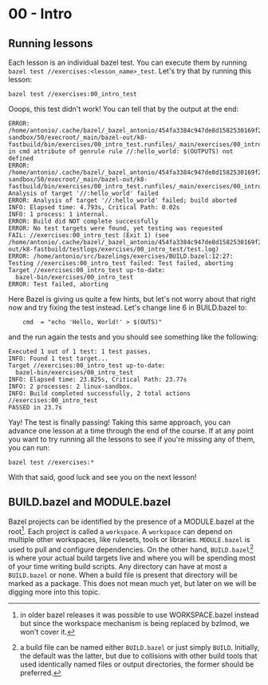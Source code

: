 # 00 - Intro

## Running lessons

Each lesson is an individual bazel test. You can execute them by running `bazel test //exercises:<lesson_name>_test`. Let's try that by running this lesson:

```
bazel test //exercises:00_intro_test
```

Ooops, this test didn't work! You can tell that by the output at the end:

```
ERROR: /home/antonio/.cache/bazel/_bazel_antonio/454fa3384c947de8d1582530169f20a8/sandbox/linux-sandbox/50/execroot/_main/bazel-out/k8-fastbuild/bin/exercises/00_intro_test.runfiles/_main/exercises/00_intro/BUILD.bazel:3:8: in cmd attribute of genrule rule //:hello_world: $(OUTPUTS) not defined
ERROR: /home/antonio/.cache/bazel/_bazel_antonio/454fa3384c947de8d1582530169f20a8/sandbox/linux-sandbox/50/execroot/_main/bazel-out/k8-fastbuild/bin/exercises/00_intro_test.runfiles/_main/exercises/00_intro/BUILD.bazel:3:8: Analysis of target '//:hello_world' failed
ERROR: Analysis of target '//:hello_world' failed; build aborted
INFO: Elapsed time: 4.793s, Critical Path: 0.02s
INFO: 1 process: 1 internal.
ERROR: Build did NOT complete successfully
ERROR: No test targets were found, yet testing was requested
FAIL: //exercises:00_intro_test (Exit 1) (see /home/antonio/.cache/bazel/_bazel_antonio/454fa3384c947de8d1582530169f20a8/execroot/_main/bazel-out/k8-fastbuild/testlogs/exercises/00_intro_test/test.log)
ERROR: /home/antonio/src/bazelings/exercises/BUILD.bazel:12:27: Testing //exercises:00_intro_test failed: Test failed, aborting
Target //exercises:00_intro_test up-to-date:
  bazel-bin/exercises/00_intro_test
ERROR: Test failed, aborting
```

Here Bazel is giving us quite a few hints, but let's not worry about that right now and try fixing the test instead. Let's change line 6 in BUILD.bazel to:

```
    cmd  = "echo 'Hello, World!' > $(OUTS)"
```

and the run again the tests and you should see something like the following:

```
Executed 1 out of 1 test: 1 test passes.
INFO: Found 1 test target...
Target //exercises:00_intro_test up-to-date:
  bazel-bin/exercises/00_intro_test
INFO: Elapsed time: 23.825s, Critical Path: 23.77s
INFO: 2 processes: 2 linux-sandbox.
INFO: Build completed successfully, 2 total actions
//exercises:00_intro_test                                                PASSED in 23.7s
```

Yay! The test is finally passing! Taking this same approach, you can advance one lesson at a time through the end of the course. If at any point you want to try running all the lessons to see if you're missing any of them, you can run:

```
bazel test //exercises:*
```

With that said, good luck and see you on the next lesson!

## BUILD.bazel and MODULE.bazel

Bazel projects can be identified by the presence of a MODULE.bazel at the root[^workspace_vs_module_footnote]. Each project is called a `workspace`. A `workspace` can depend on multiple other workspaces, like rulesets, tools or libraries. `MODULE.bazel` is used to pull and configure dependencies. On the other hand, `BUILD.bazel`[^build_file_names] is where your actual build targets live and where you will be spending most of your time writing build scripts. Any directory can have at most a `BUILD.bazel` or none. When a build file is present that directory will be marked as a package. This does not mean much yet, but later on we will be digging more into this topic.

[^workspace_vs_module_footnote]: in older bazel releases it was possible to use WORKSPACE.bazel instead but since the workspace mechanism is being replaced by bzlmod, we won't cover it.
[^build_file_names]: a build file can be named either `BUILD.bazel` or just simply `BUILD`. Initially, the default was the latter, but due to collisions with other build tools that used identically named files or output directories, the former should be preferred.